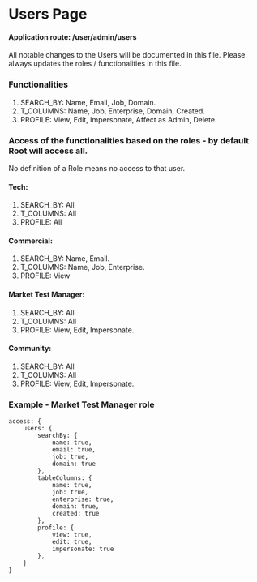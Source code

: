 # Users Page

#### Application route: /user/admin/users

All notable changes to the Users will be documented in this file. 
Please always updates the roles / functionalities in this file. 

### Functionalities

1. SEARCH_BY: Name, Email, Job, Domain.
2. T_COLUMNS: Name, Job, Enterprise, Domain, Created.   
3. PROFILE: View, Edit, Impersonate, Affect as Admin, Delete. 

### Access of the functionalities based on the roles - by default Root will access all.

No definition of a Role means no access to that user.

#### Tech:

1. SEARCH_BY: All
2. T_COLUMNS: All
3. PROFILE: All

#### Commercial:

1. SEARCH_BY: Name, Email.
2. T_COLUMNS: Name, Job, Enterprise.
3. PROFILE: View

#### Market Test Manager:

1. SEARCH_BY: All
2. T_COLUMNS: All
3. PROFILE: View, Edit, Impersonate.

#### Community:

1. SEARCH_BY: All
2. T_COLUMNS: All
3. PROFILE: View, Edit, Impersonate.

### Example - Market Test Manager role

```
access: { 
    users: { 
        searchBy: { 
            name: true, 
            email: true, 
            job: true, 
            domain: true
        }, 
        tableColumns: { 
            name: true, 
            job: true, 
            enterprise: true, 
            domain: true, 
            created: true 
        }, 
        profile: { 
            view: true, 
            edit: true, 
            impersonate: true
        },
    } 
}

```
